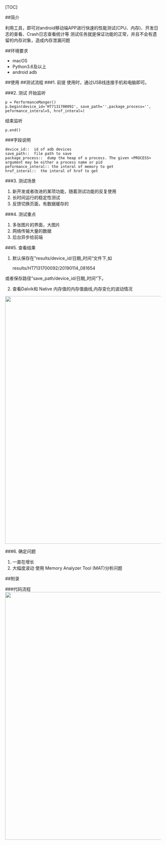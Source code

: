 
[TOC]

##简介

利用工具，即可对android移动端APP进行快速的性能测试(CPU、内存)、开发日志的查看、Crash日志查看统计等
测试任务就是保证功能的正常，并且不会有遗留的内存对象，造成内存泄漏问题


##环境要求
+ macOS
+ Python3.6及以上
+ android adb 


##使用
##测试流程
###1. 前提
	使用时，通过USB线连接手机和电脑即可。

###2. 测试
开始监听

	p = PerformanceManger()
 	p.begin(device_id='HT7131700092', save_path='',package_process='', peformance_interal=5, hrof_interal=)
	
结束监听

	p.end()

###字段说明

	device_id::  id of adb devices
	save_path::  file path to save
	package_process::  dump the heap of a process. The given <PROCESS> argument may be either a process name or pid
	peformance_interal:: the interal of memory to get
	hrof_interal::  the interal of hrof to get

###3. 测试场景
1. 新开发或者改进的某项功能，随着测试功能的反复使用
2. 长时间运行的稳定性测试
3. 反馈切换页面，有数据缓存的
	
###4. 测试重点
1. 多张图片的界面，大图片
2. 网络传输大量的数据
3. 后台异步给前端
	

###5. 查看结果
1. 默认保存在”results/device_id/日期_时间“文件下,如
	
	results/HT7131700092/20190114_081654
	
或者保存路径“save_path/device_id/日期_时间“下。
	
	
2. 查看Dalvik和 Native 内存值的内存值曲线,内存变化的波动情况

<img src="./image/1547080924680-image.png" style="width:800px">


###6. 确定问题
1. 一直在增长
2. 大幅度波动
使用 Memory Analyzer Tool (MAT)分析问题

##附录

###代码流程
<img src="./image/1547080945217-image.png" style="width:800px">














